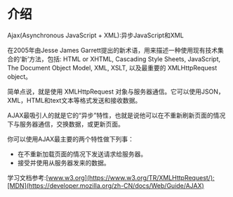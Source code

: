 # 介绍

Ajax(Asynchronous JavaScript + XML):异步JavaScript和XML

在2005年由Jesse James Garrett提出的新术语，用来描述一种使用现有技术集合的‘新’方法，包括: HTML or XHTML, Cascading Style Sheets, JavaScript, The Document Object Model, XML, XSLT, 以及最重要的 XMLHttpRequest object。

简单点说，就是使用 XMLHttpRequest 对象与服务器通信。它可以使用JSON，XML，HTML和text文本等格式发送和接收数据。

AJAX最吸引人的就是它的“异步”特性，也就是说他可以在不重新刷新页面的情况下与服务器通信，交换数据，或更新页面。

你可以使用AJAX最主要的两个特性做下列事：

- 在不重新加载页面的情况下发送请求给服务器。
- 接受并使用从服务器发来的数据。

学习文档参考:[www.w3.org](https://www.w3.org/TR/XMLHttpRequest/);[MDN](https://developer.mozilla.org/zh-CN/docs/Web/Guide/AJAX)
